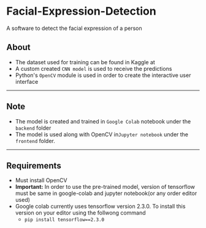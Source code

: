 # Facial-Expression-Detection
A software to detect the facial expression of a person

## About

* The dataset used for training can be found in Kaggle at 
* A custom created `CNN model` is used to receive the predictions
* Python's `OpenCV` module is used in order to create the interactive user interface

---

## Note

* The model is created and trained in `Google Colab` notebook under the `backend` folder 
* The model is used along with OpenCV in`Jupyter notebook` under the `frontend` folder.

---

## Requirements

* Must install OpenCV
* **Important:** In order to use the pre-trained model, version of tensorflow must be same in google-colab and jupyter notebook(or any order editor used)
* Google colab currently uses tensorflow version 2.3.0. To install this version on your editor using the follwong command
  * `pip install tensorflow==2.3.0`
